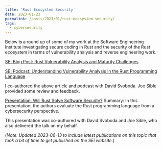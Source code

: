 ```yaml
---
title: 'Rust Ecosystem Security'
date: 2023-01-23
permalink: /posts/2023/01/rust-ecosystem-security/
tags:
  - cybersecurity
---
```


Below is a round up of some of my work at the Software Engineering Institute investigating secure coding in Rust and the security of the Rust ecosystem in terms of vulnerability analysis and reverse engineering work.

[SEI Blog Post: Rust Vulnerability Analysis and Maturity Challenges](https://insights.sei.cmu.edu/blog/rust-vulnerability-analysis-and-maturity-challenges/)

[SEI Podcast: Understanding Vulnerability Analysis in the Rust Programming Language](https://insights.sei.cmu.edu/library/understanding-vulnerability-analysis-in-the-rust-programming-language/)

I co-authored the above article and podcast with David Svoboda. Joe Sible provided some review and feedback.

[Presentation: Will Rust Solve Software Security?](https://insights.sei.cmu.edu/library/will-rust-solve-software-security-2/)
Summary: In this presentation, the authors evaluate the Rust programming language from a cybersecurity perspective. 

This presentation was co-authored with David Svoboda and Joe Sible, who also delivered the talk on my behalf.

(_Note: Updated 2023-06-13 to include latest publications on this topic that took a bit of time to get published on the SEI website._)
